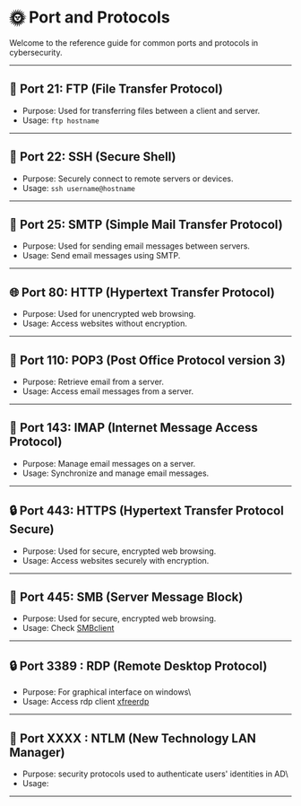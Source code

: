 # 🌞 Port and Protocols

Welcome to the reference guide for common ports and protocols in cybersecurity.

---

## 📁 Port 21: FTP (File Transfer Protocol)

- Purpose: Used for transferring files between a client and server.
- Usage: `ftp hostname`

---

## 🚪 Port 22: SSH (Secure Shell)

- Purpose: Securely connect to remote servers or devices.
- Usage: `ssh username@hostname`

---

## 📧 Port 25: SMTP (Simple Mail Transfer Protocol)

- Purpose: Used for sending email messages between servers.
- Usage: Send email messages using SMTP.

---

## 🌐 Port 80: HTTP (Hypertext Transfer Protocol)

- Purpose: Used for unencrypted web browsing.
- Usage: Access websites without encryption.

---

## 📨 Port 110: POP3 (Post Office Protocol version 3)

- Purpose: Retrieve email from a server.
- Usage: Access email messages from a server.

---

## 📩 Port 143: IMAP (Internet Message Access Protocol)

- Purpose: Manage email messages on a server.
- Usage: Synchronize and manage email messages.

---

## 🔒 Port 443: HTTPS (Hypertext Transfer Protocol Secure)

- Purpose: Used for secure, encrypted web browsing.
- Usage: Access websites securely with encryption.

---

## 🦋 Port 445: SMB (Server Message Block)

- Purpose: Used for secure, encrypted web browsing.
- Usage: Check [SMBclient](https://github.com/DotAdrien/Notes/blob/main/General/SMBclient.md)

---

## 🔒 Port 3389 : RDP (Remote Desktop Protocol)

- Purpose: For graphical interface on windows\
- Usage: Access rdp client [xfreerdp](https://github.com/DotAdrien/Notes/blob/main/General/Xfreerdp.md)

---

## 🧁 Port XXXX : NTLM (New Technology LAN Manager)

- Purpose: security protocols used to authenticate users' identities in AD\
- Usage: 

---
